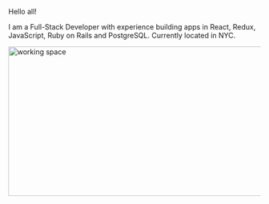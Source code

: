 Hello all! 

I am a Full-Stack Developer with experience building apps in React, Redux, JavaScript, Ruby on Rails and PostgreSQL. Currently located in NYC.

<img src="https://res.cloudinary.com/supercloudname/image/upload/v1603746807/Screen_Shot_2020-10-26_at_5.12.50_PM_hdwjks.png" alt="working space" width="800" height="300">

<!--
**kceron/kceron** is a ✨ _special_ ✨ repository because its `README.md` (this file) appears on your GitHub profile.

Here are some ideas to get you started:

- 🔭 I’m currently working on my "Pronto Meal" App
- 🌱 I’m currently learning ...
- 👯 I’m looking to collaborate on ...
- 🤔 I’m looking for help with ...
- 💬 Ask me about ...
- 📫 How to reach me: ...
- 😄 Pronouns: ...
- ⚡ Fun fact: ...
-->
